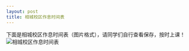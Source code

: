 ```yaml
---
layout: post
title: 相城校区作息时间表
---
```


下面是相城校区作息时间表（图片格式），请同学们自行查看保存，按时上课！
![相城校区作息时间表](http://7xqrll.com1.z0.glb.clouddn.com/%E7%9B%B8%E5%9F%8E%E6%A0%A1%E5%8C%BA%E4%BD%9C%E6%81%AF%E6%97%B6%E9%97%B4%E8%A1%A8.jpg)
